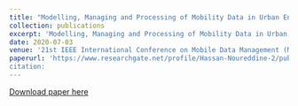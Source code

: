 ```yaml
---
title: "Modelling, Managing and Processing of Mobility Data in Urban Environment"
collection: publications
excerpt: 'Modelling, Managing and Processing of Mobility Data in Urban Environment'
date: 2020-07-03
venue: '21st IEEE International Conference on Mobile Data Management (MDM)'
paperurl: 'https://www.researchgate.net/profile/Hassan-Noureddine-2/publication/342764612_Modelling_Managing_and_Processing_of_Mobility_Data_in_Urban_Environment/links/6166869566e6b95f07b9e33b/Modelling-Managing-and-Processing-of-Mobility-Data-in-Urban-Environment.pdf
citation: 
---
```



[Download paper here](https://www.researchgate.net/profile/Hassan-Noureddine-2/publication/342764612_Modelling_Managing_and_Processing_of_Mobility_Data_in_Urban_Environment/links/6166869566e6b95f07b9e33b/Modelling-Managing-and-Processing-of-Mobility-Data-in-Urban-Environment.pdf)